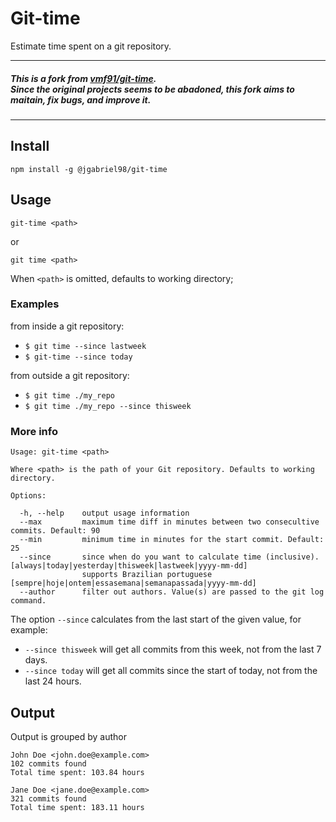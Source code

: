 # Git-time
Estimate time spent on a git repository.

---------------------------
##### This is a fork from [vmf91/git-time](https://github.com/vmf91/git-time).<br/>Since the original projects seems to be abadoned, this fork aims to maitain, fix bugs, and improve it.

---------------------------

## Install
    npm install -g @jgabriel98/git-time

## Usage
    git-time <path>
    
or

    git time <path>
When `<path>` is omitted, defaults to working directory;

### Examples
from inside a git repository:
 - `$ git time --since lastweek`
 - `$ git-time --since today`

from outside a git repository:
- `$ git time ./my_repo`
- `$ git time ./my_repo --since thisweek`
  
### More info
    Usage: git-time <path>

    Where <path> is the path of your Git repository. Defaults to working directory.
    
    Options:
    
      -h, --help	output usage information
      --max         maximum time diff in minutes between two consecultive commits. Default: 90
      --min         minimum time in minutes for the start commit. Default: 25
      --since       since when do you want to calculate time (inclusive). [always|today|yesterday|thisweek|lastweek|yyyy-mm-dd]
                    supports Brazilian portuguese                         [sempre|hoje|ontem|essasemana|semanapassada|yyyy-mm-dd]
      --author      filter out authors. Value(s) are passed to the git log command.
      
The option `--since` calculates from the last start of the given value, for example:<br/>
 - `--since thisweek` will get all commits from this week, not from the last 7 days.<br/>
 - `--since today` will get all commits since the start of today, not from the last 24 hours.

## Output

Output is grouped by author
```
John Doe <john.doe@example.com>
102 commits found
Total time spent: 103.84 hours

Jane Doe <jane.doe@example.com>
321 commits found
Total time spent: 183.11 hours
```
